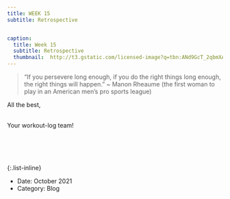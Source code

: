 ```yaml
---
title: WEEK 15
subtitle: Retrospective


caption:
  title: Week 15
  subtitle: Retrospective
  thumbnail:  http://t3.gstatic.com/licensed-image?q=tbn:ANd9GcT_2qbmXAfLrKXvpbJ6x3lVA1fBl8vXtyfiBEYZz_AGvSBT1MdMsF0nQazxPcNw0j-Ox37a8FCoztVqZKUHgHk
---
```


> “If you persevere long enough, if you do the right things long enough, the right things will happen.” ~ Manon Rheaume (the first woman to play in an American men’s pro sports league)


<div align="left">



All the best,<br><br>

Your workout-log team!<br><br><br><br><br>

</div>


{:.list-inline}
- Date: October 2021
- Category: Blog
